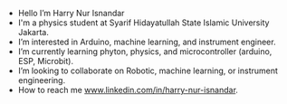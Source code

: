 - Hello I’m Harry Nur Isnandar
- I'm a physics student at Syarif Hidayatullah State Islamic University Jakarta.
- I’m interested in Arduino, machine learning, and instrument engineer.
- I’m currently learning phyton, physics, and microcontroller (arduino, ESP, Microbit).
- I’m looking to collaborate on Robotic, machine learning, or instrument engineering.
- How to reach me www.linkedin.com/in/harry-nur-isnandar.
